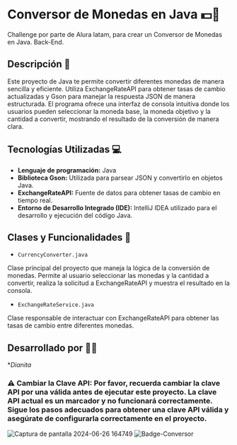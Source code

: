 # Conversor de Monedas en Java 💵💱

 Challenge por parte de Alura latam, para crear un Conversor de Monedas en Java. Back-End.

## Descripción 📝

Este proyecto de Java te permite convertir diferentes monedas de manera sencilla y eficiente. Utiliza ExchangeRateAPI para obtener tasas de cambio actualizadas y Gson para manejar la respuesta JSON de manera estructurada. El programa ofrece una interfaz de consola intuitiva donde los usuarios pueden seleccionar la moneda base, la moneda objetivo y la cantidad a convertir, mostrando el resultado de la conversión de manera clara.

## Tecnologías Utilizadas 💻

- **Lenguaje de programación:** Java
- **Biblioteca Gson:** Utilizada para parsear JSON y convertirlo en objetos Java.
- **ExchangeRateAPI:** Fuente de datos para obtener tasas de cambio en tiempo real.
- **Entorno de Desarrollo Integrado (IDE):** IntelliJ IDEA utilizado para el desarrollo y ejecución del código Java.

## Clases y Funcionalidades 🧩

- `CurrencyConverter.java`

Clase principal del proyecto que maneja la lógica de la conversión de monedas. Permite al usuario seleccionar las monedas y la cantidad a convertir, realiza la solicitud a ExchangeRateAPI y muestra el resultado en la consola.

- `ExchangeRateService.java`

Clase responsable de interactuar con ExchangeRateAPI para obtener las tasas de cambio entre diferentes monedas.

## Desarrollado por 👨‍💻

**Dianita*

### ⚠️ Cambiar la Clave API: Por favor, recuerda cambiar la clave API por una válida antes de ejecutar este proyecto. La clave API actual es un marcador y no funcionará correctamente. Sigue los pasos adecuados para obtener una clave API válida y asegúrate de configurarla correctamente en el proyecto.

![Captura de pantalla 2024-06-26 164749](https://github.com/Dianita2301/Conversor-de-moneda/assets/160544543/59c639ce-cdfd-4145-acf0-892d477cd4e3)
![Badge-Conversor](https://github.com/Dianita2301/Conversor-de-moneda/assets/160544543/6c19d1d3-247f-4e5d-af1f-4398d813a627)

